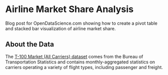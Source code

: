 # Airline Market Share Analysis
Blog post for OpenDataScience.com showing how to create a pivot table and stacked bar visualization of airline market share.

## About the Data
The [T-100 Market (All Carriers) dataset](https://www.transtats.bts.gov/DL_SelectFields.asp?gnoyr_VQ=FMF&QO_fu146_anzr=Nv4%20Pn44vr45) comes from the Bureau of Transportation Statistics and contains monthly-aggregated statistics on carriers operating a variety of flight types, including passenger and freight.
